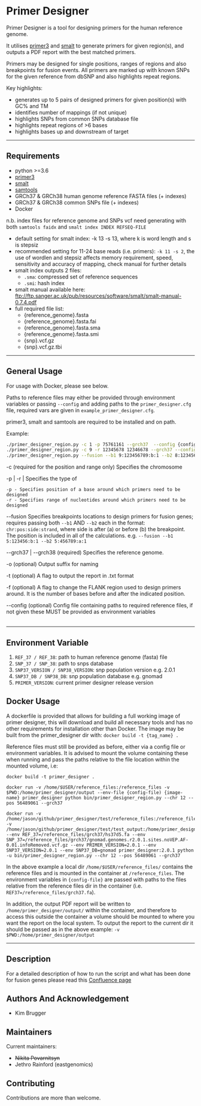 # Primer Designer 

Primer Designer is a tool for designing primers for the human reference genome.

It utilises [primer3][primer3-url] and [smalt][smalt-url] to generate primers for given region(s), and outputs a PDF report with the best matched primers.

Primers may be designed for single positions, ranges of regions and also breakpoints for fusion events. All primers are marked up with known SNPs for the given reference from dbSNP and also highlights repeat regions.

Key highlights:
- generates up to 5 pairs of designed primers for given position(s) with GC% and TM
- identifies number of mappings (if not unique)
- highlights SNPs from common SNPs database file
- highlights repeat regions of >6 bases
- highlights bases up and downstream of target

***

## Requirements

- python >=3.6
- [primer3][primer3-url]
- [smalt][smalt-url]
- [samtools][samtools-url]
- GRCh37 & GRCh38 human genome reference FASTA files (+ indexes)
- GRCh37 & GRCh38 common SNPs file (+ indexes)
- Docker

n.b. index files for reference genome and SNPs vcf need generating with both `samtools faidx` and `smalt index INDEX REFSEQ-FILE`

- default setting for smalt index: -k 13 -s 13, where k is word length and s is stepsiz
- recommended setting for 11-24 base reads (i.e. primers): `-k 11 -s 2`, the use of wordlen and stepsiz affects memory requirement, speed, sensitivity and accuracy of mapping, check manual for further details
- smalt index outputs 2 files:
  - `.sma`: compressed set of reference sequences
  - `.smi`: hash index
- smalt manual available here: ftp://ftp.sanger.ac.uk/pub/resources/software/smalt/smalt-manual-0.7.4.pdf
- full required file list:
  - {reference_genome}.fasta
  - {reference_genome}.fasta.fai
  - {reference_genome}.fasta.sma
  - {reference_genome}.fasta.smi
  - {snp}.vcf.gz
  - {snp}.vcf.gz.tbi


***

## General Usage

For usage with Docker, please see below.

Paths to reference files may either be provided through environment variables or passing `--config` and adding paths to the `primer_designer.cfg` file, required vars are given in `example_primer_designer.cfg`.

primer3, smalt and samtools are required to be installed and on path.

Example:

```bash
./primer_designer_region.py -c 1 -p 75761161 --grch37  --config {config-file }# outputs a PDF report around chr 9 pos 12345678
./primer_designer_region.py -c 9 -r 12345678 12346678 --grch37 --config {config-file # outputs a PDF report for a range
./primer_designer_region.py --fusion --b1 9:123456789:b:1 --b2 8:12345678:a:-1 --grch37 --config {config-file # outputs a PDF for fusion design
```
-c
  (required for the position and range only) Specifies the chromosome

-p | -r |
  Specifies the type of

    -p - Specifies position of a base around which primers need to be designed
    -r - Specifies range of nucleotides around which primers need to be designed

--fusion
    Specifies breakpoints locations to design primers for fusion genes; requires passing both `--b1` AND `--b2` each in the format:
         `chr:pos:side:strand`, where side is after (a) or before (b) the breakpoint. The position is included in all of the calculations.
    e.g. `--fusion --b1 5:123456:b:1 --b2 5:456789:a:1`

--grch37 | --grch38
  (required) Specifies the reference genome.

-o
  (optional) Output suffix for naming

-t
  (optional) A flag to output the report in .txt format

-f
  (optional) A flag to change the FLANK region used to design primers around. It is the number of bases before and after the indicated position.

--config (optional) Config file containing paths to required reference files, if not given these MUST be provided as environment variables
<br></br>

***
## Environment Variable
1. `REF_37 / REF_38`: path to human reference genome (fasta) file
2. `SNP_37 / SNP_38`: path to snps database
3. `SNP37_VERSION / SNP38_VERSION`: snp population version e.g. 2.0.1
4. `SNP37_DB / SNP38_DB`: snp population database e.g. gnomad
5. `PRIMER_VERSION`: current primer designer release version

## Docker Usage

A dockerfile is provided that allows for building a full working image of primer designer, this will download and build all necessary tools and has no other requirements for installation other than Docker. The image may be built from the primer_designer dir with: `docker build -t {tag_name} .`

Reference files must still be provided as before, either via a config file or environment variables. It is advised to mount the volume containing these when running and pass the paths relative to the file location within the mounted volume, i.e:

```
docker build -t primer_designer .

docker run -v /home/$USER/reference_files:/reference_files -v $PWD:/home/primer_designer/output --env-file {config-file) {image-name} primer_designer python bin/primer_designer_region.py --chr 12 --pos 56489061 --grch37

docker run -v /home/jason/github/primer_designer/test/reference_files:/reference_files -v /home/jason/github/primer_designer/test/test_output:/home/primer_designer/output --env REF_37=/reference_files/grch37/hs37d5.fa --env SNP_37=/reference_files/grch37/gnomad.genomes.r2.0.1.sites.noVEP.AF-0.01.infoRemoved.vcf.gz --env PRIMER_VERSION=2.0.1 --env SNP37_VERSION=2.0.1 --env SNP37_DB=gnomad primer_designer:2.0.1 python -u bin/primer_designer_region.py --chr 12 --pos 56489061 --grch37

```
In the above example a local dir `/home/$USER/reference_files/` contains the reference files and is mounted in the container at `/reference_files`. The environment variables in `{config-file}` are passed with paths to the files relative from the reference files dir in the container (i.e. `REF37=/reference_files/grch37.fa`).

In addition, the output PDF report will be written to `/home/primer_designer/output/` within the container, and therefore to access this outside the container a volume should be mounted to where you want the report on the local system. To output the report to the current dir it should be passed as in the above example: `-v $PWD:/home/primer_designer/output`
***


## Description
For a detailed description of how to run the script and what has been done for fusion genes please read this [Confluence page][fusion-page-url]

## Authors And Acknowledgement

* Kim Brugger

## Maintainers

Current maintainers:

* ~~Nikita Povarnitsyn~~
* Jethro Rainford (eastgenomics)

## Contributing
Contributions are more than welcome.

[primer3-url]: https://www.bioinformatics.nl/cgi-bin/primer3plus/primer3plusHelp.cgi
[smalt-url]: https://www.sanger.ac.uk/tool/smalt-0/
[fusion-page-url]: https://cuhbioinformatics.atlassian.net/wiki/spaces/BT/pages/481099798/Running+PrimerDesigner+for+fusion+genes
[samtools-url]: http://www.htslib.org/
[dbsnp-url]: https://ftp.ncbi.nih.gov/snp/organisms/
